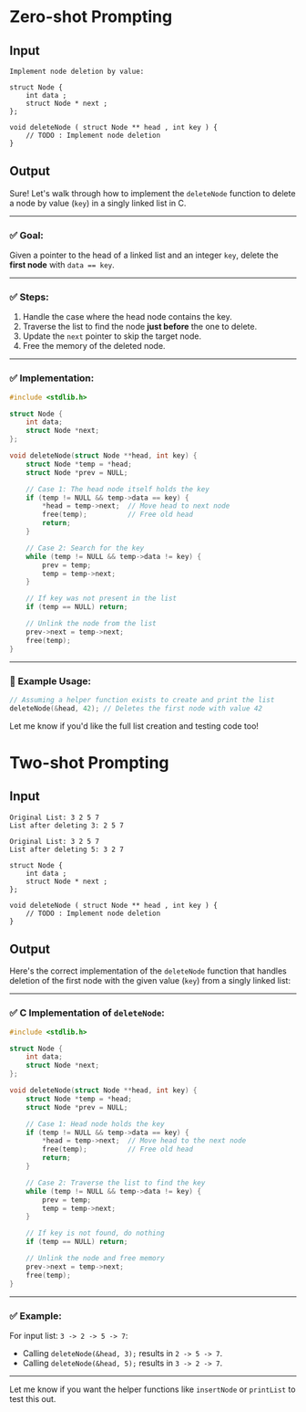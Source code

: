 # Zero-shot Prompting

## Input
    Implement node deletion by value:

    struct Node {
        int data ;
        struct Node * next ;
    };

    void deleteNode ( struct Node ** head , int key ) {
        // TODO : Implement node deletion
    } 

## Output
Sure! Let's walk through how to implement the `deleteNode` function to delete a node by value (`key`) in a singly linked list in C.

---

### ✅ Goal:
Given a pointer to the head of a linked list and an integer `key`, delete the **first node** with `data == key`.

---

### ✅ Steps:
1. Handle the case where the head node contains the key.
2. Traverse the list to find the node **just before** the one to delete.
3. Update the `next` pointer to skip the target node.
4. Free the memory of the deleted node.

---

### ✅ Implementation:

```c
#include <stdlib.h>

struct Node {
    int data;
    struct Node *next;
};

void deleteNode(struct Node **head, int key) {
    struct Node *temp = *head;
    struct Node *prev = NULL;

    // Case 1: The head node itself holds the key
    if (temp != NULL && temp->data == key) {
        *head = temp->next;  // Move head to next node
        free(temp);          // Free old head
        return;
    }

    // Case 2: Search for the key
    while (temp != NULL && temp->data != key) {
        prev = temp;
        temp = temp->next;
    }

    // If key was not present in the list
    if (temp == NULL) return;

    // Unlink the node from the list
    prev->next = temp->next;
    free(temp);
}
```

---

### 📝 Example Usage:

```c
// Assuming a helper function exists to create and print the list
deleteNode(&head, 42); // Deletes the first node with value 42
```

Let me know if you'd like the full list creation and testing code too!


# Two-shot Prompting

## Input
    Original List: 3 2 5 7
    List after deleting 3: 2 5 7

    Original List: 3 2 5 7
    List after deleting 5: 3 2 7

    struct Node {
        int data ;
        struct Node * next ;
    };

    void deleteNode ( struct Node ** head , int key ) {
        // TODO : Implement node deletion
    }

## Output
Here's the correct implementation of the `deleteNode` function that handles deletion of the first node with the given value (`key`) from a singly linked list:

---

### ✅ C Implementation of `deleteNode`:

```c
#include <stdlib.h>

struct Node {
    int data;
    struct Node *next;
};

void deleteNode(struct Node **head, int key) {
    struct Node *temp = *head;
    struct Node *prev = NULL;

    // Case 1: Head node holds the key
    if (temp != NULL && temp->data == key) {
        *head = temp->next;  // Move head to the next node
        free(temp);          // Free old head
        return;
    }

    // Case 2: Traverse the list to find the key
    while (temp != NULL && temp->data != key) {
        prev = temp;
        temp = temp->next;
    }

    // If key is not found, do nothing
    if (temp == NULL) return;

    // Unlink the node and free memory
    prev->next = temp->next;
    free(temp);
}
```

---

### ✅ Example:

For input list: `3 -> 2 -> 5 -> 7`:

- Calling `deleteNode(&head, 3);` results in `2 -> 5 -> 7`.
- Calling `deleteNode(&head, 5);` results in `3 -> 2 -> 7`.

---

Let me know if you want the helper functions like `insertNode` or `printList` to test this out.